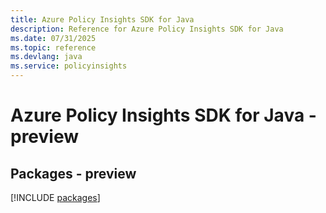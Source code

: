 ```yaml
---
title: Azure Policy Insights SDK for Java
description: Reference for Azure Policy Insights SDK for Java
ms.date: 07/31/2025
ms.topic: reference
ms.devlang: java
ms.service: policyinsights
---
```

# Azure Policy Insights SDK for Java - preview
## Packages - preview
[!INCLUDE [packages](policy-insights-index.md)]